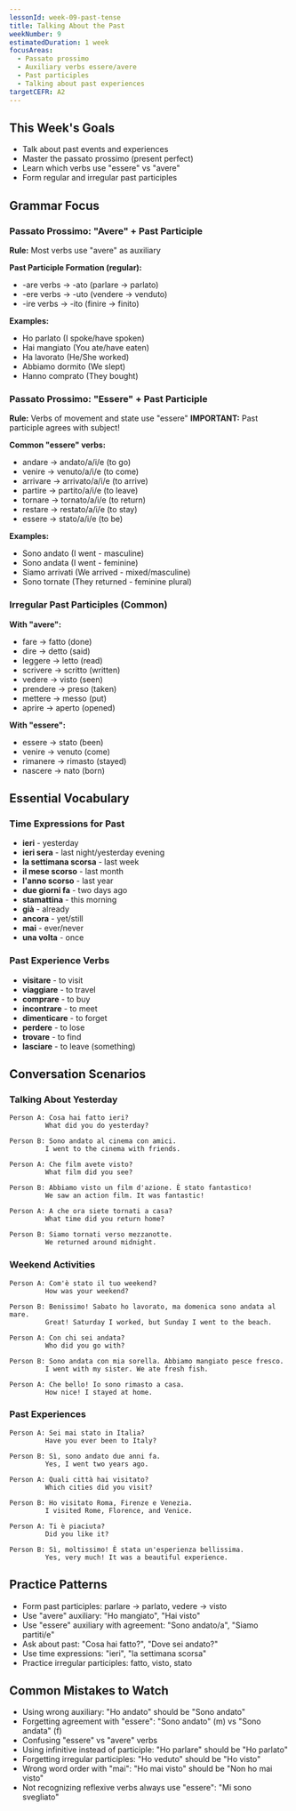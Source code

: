 ```yaml
---
lessonId: week-09-past-tense
title: Talking About the Past
weekNumber: 9
estimatedDuration: 1 week
focusAreas:
  - Passato prossimo
  - Auxiliary verbs essere/avere
  - Past participles
  - Talking about past experiences
targetCEFR: A2
---
```


## This Week's Goals

- Talk about past events and experiences
- Master the passato prossimo (present perfect)
- Learn which verbs use "essere" vs "avere"
- Form regular and irregular past participles

## Grammar Focus

### Passato Prossimo: "Avere" + Past Participle

**Rule:** Most verbs use "avere" as auxiliary

**Past Participle Formation (regular):**
- -are verbs → -ato (parlare → parlato)
- -ere verbs → -uto (vendere → venduto)
- -ire verbs → -ito (finire → finito)

**Examples:**
- Ho parlato (I spoke/have spoken)
- Hai mangiato (You ate/have eaten)
- Ha lavorato (He/She worked)
- Abbiamo dormito (We slept)
- Hanno comprato (They bought)

### Passato Prossimo: "Essere" + Past Participle

**Rule:** Verbs of movement and state use "essere"
**IMPORTANT:** Past participle agrees with subject!

**Common "essere" verbs:**
- andare → andato/a/i/e (to go)
- venire → venuto/a/i/e (to come)
- arrivare → arrivato/a/i/e (to arrive)
- partire → partito/a/i/e (to leave)
- tornare → tornato/a/i/e (to return)
- restare → restato/a/i/e (to stay)
- essere → stato/a/i/e (to be)

**Examples:**
- Sono andato (I went - masculine)
- Sono andata (I went - feminine)
- Siamo arrivati (We arrived - mixed/masculine)
- Sono tornate (They returned - feminine plural)

### Irregular Past Participles (Common)

**With "avere":**
- fare → fatto (done)
- dire → detto (said)
- leggere → letto (read)
- scrivere → scritto (written)
- vedere → visto (seen)
- prendere → preso (taken)
- mettere → messo (put)
- aprire → aperto (opened)

**With "essere":**
- essere → stato (been)
- venire → venuto (come)
- rimanere → rimasto (stayed)
- nascere → nato (born)

## Essential Vocabulary

### Time Expressions for Past
- **ieri** - yesterday
- **ieri sera** - last night/yesterday evening
- **la settimana scorsa** - last week
- **il mese scorso** - last month
- **l'anno scorso** - last year
- **due giorni fa** - two days ago
- **stamattina** - this morning
- **già** - already
- **ancora** - yet/still
- **mai** - ever/never
- **una volta** - once

### Past Experience Verbs
- **visitare** - to visit
- **viaggiare** - to travel
- **comprare** - to buy
- **incontrare** - to meet
- **dimenticare** - to forget
- **perdere** - to lose
- **trovare** - to find
- **lasciare** - to leave (something)

## Conversation Scenarios

### Talking About Yesterday

```
Person A: Cosa hai fatto ieri?
         What did you do yesterday?

Person B: Sono andato al cinema con amici.
         I went to the cinema with friends.

Person A: Che film avete visto?
         What film did you see?

Person B: Abbiamo visto un film d'azione. È stato fantastico!
         We saw an action film. It was fantastic!

Person A: A che ora siete tornati a casa?
         What time did you return home?

Person B: Siamo tornati verso mezzanotte.
         We returned around midnight.
```

### Weekend Activities

```
Person A: Com'è stato il tuo weekend?
         How was your weekend?

Person B: Benissimo! Sabato ho lavorato, ma domenica sono andata al mare.
         Great! Saturday I worked, but Sunday I went to the beach.

Person A: Con chi sei andata?
         Who did you go with?

Person B: Sono andata con mia sorella. Abbiamo mangiato pesce fresco.
         I went with my sister. We ate fresh fish.

Person A: Che bello! Io sono rimasto a casa.
         How nice! I stayed at home.
```

### Past Experiences

```
Person A: Sei mai stato in Italia?
         Have you ever been to Italy?

Person B: Sì, sono andato due anni fa.
         Yes, I went two years ago.

Person A: Quali città hai visitato?
         Which cities did you visit?

Person B: Ho visitato Roma, Firenze e Venezia.
         I visited Rome, Florence, and Venice.

Person A: Ti è piaciuta?
         Did you like it?

Person B: Sì, moltissimo! È stata un'esperienza bellissima.
         Yes, very much! It was a beautiful experience.
```

## Practice Patterns

- Form past participles: parlare → parlato, vedere → visto
- Use "avere" auxiliary: "Ho mangiato", "Hai visto"
- Use "essere" auxiliary with agreement: "Sono andato/a", "Siamo partiti/e"
- Ask about past: "Cosa hai fatto?", "Dove sei andato?"
- Use time expressions: "ieri", "la settimana scorsa"
- Practice irregular participles: fatto, visto, stato

## Common Mistakes to Watch

- Using wrong auxiliary: "Ho andato" should be "Sono andato"
- Forgetting agreement with "essere": "Sono andato" (m) vs "Sono andata" (f)
- Confusing "essere" vs "avere" verbs
- Using infinitive instead of participle: "Ho parlare" should be "Ho parlato"
- Forgetting irregular participles: "Ho veduto" should be "Ho visto"
- Wrong word order with "mai": "Ho mai visto" should be "Non ho mai visto"
- Not recognizing reflexive verbs always use "essere": "Mi sono svegliato"
